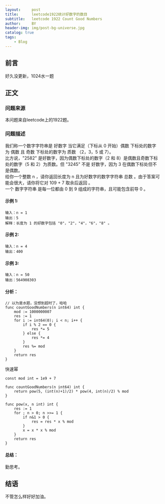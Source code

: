 ```yaml
---
layout:     post
title:      leetcode1922统计好数字的数目
subtitle:   leetcode 1922 Count Good Numbers
author:     BY
header-img: img/post-bg-universe.jpg
catalog: true
tags:
    - Blog
---
```



## 前言

好久没更新，1024水一题

## 正文

### 问题来源

本问题来自leetcode上的1922题。    

### 问题描述

我们称一个数字字符串是 好数字 当它满足（下标从 0 开始）偶数 下标处的数字为 偶数 且 奇数 下标处的数字为 质数 （2，3，5 或 7）。  
比方说，"2582" 是好数字，因为偶数下标处的数字（2 和 8）是偶数且奇数下标处的数字（5 和 2）为质数。但 "3245" 不是 好数字，因为 3 在偶数下标处但不是偶数。  
给你一个整数 n ，请你返回长度为 n 且为好数字的数字字符串 总数 。由于答案可能会很大，请你将它对 109 + 7 取余后返回 。  
一个 数字字符串 是每一位都由 0 到 9 组成的字符串，且可能包含前导 0 。      

#### 示例 1:
```
输入：n = 1
输出：5
解释：长度为 1 的好数字包括 "0"，"2"，"4"，"6"，"8" 。
```

#### 示例 2:
```
输入：n = 4
输出：400
```

#### 示例 3:
```
输入：n = 50
输出：564908303
```

#### 分析：  
```
// 以为是水题，没想到超时了，哈哈
func countGoodNumbers(n int64) int {
    mod := 1000000007
    res := 1
    for i := int64(0); i < n; i++ {
        if i % 2 == 0 {
            res *= 5
        } else {
            res *= 4
        }
        res %= mod
    }
    return res
}
```
快速幂
```
const mod int = 1e9 + 7

func countGoodNumbers(n int64) int {
	return pow(5, (int(n)+1)/2) * pow(4, int(n)/2) % mod
}

func pow(x, n int) int {
	res := 1
	for ; n > 0; n >>= 1 {
		if n&1 > 0 {
			res = res * x % mod
		}
		x = x * x % mod
	}
	return res
}
```
#### 总结：
勤思考。  

## 结语
不管怎么样好好加油。
